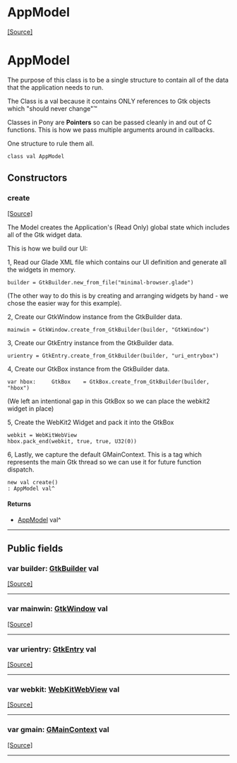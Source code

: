 # AppModel
<span class="source-link">[[Source]](src/minimal-browser/minimal-model.md#L7)</span>

# AppModel

The purpose of this class is to be a single structure to contain all of
the data that the application needs to run.

The Class is a val because it contains ONLY references to Gtk objects
which "should never change"™

Classes in Pony are **Pointers** so can be passed cleanly in and out of
C functions.  This is how we pass multiple arguments around in callbacks.

One structure to rule them all.


```pony
class val AppModel
```

## Constructors

### create
<span class="source-link">[[Source]](src/minimal-browser/minimal-model.md#L29)</span>


The Model creates the Application's (Read Only) global state
which includes all of the Gtk widget data.

This is how we build our UI:

1, Read our Glade XML file which contains our UI definition
and generate all the widgets in memory.

```
builder = GtkBuilder.new_from_file("minimal-browser.glade")
```
(The other way to do this is by creating and arranging widgets
by hand - we chose the easier way for this example).

2, Create our GtkWindow instance from the GtkBuilder data.
```
mainwin = GtkWindow.create_from_GtkBuilder(builder, "GtkWindow")
```

3, Create our GtkEntry instance from the GtkBuilder data.
```
urientry = GtkEntry.create_from_GtkBuilder(builder, "uri_entrybox")
```

4, Create our GtkBox instance from the GtkBuilder data.
```
var hbox:     GtkBox    = GtkBox.create_from_GtkBuilder(builder, "hbox")
```
(We left an intentional gap in this GtkBox so we can place
the webkit2 widget in place)

5, Create the WebKit2 Widget and pack it into the GtkBox
```
webkit = WebKitWebView
hbox.pack_end(webkit, true, true, U32(0))
```

6, Lastly, we capture the default GMainContext.  This is a tag which
represents the main Gtk thread so we can use it for future function
dispatch.


```pony
new val create()
: AppModel val^
```

#### Returns

* [AppModel](minimal-browser-AppModel.md) val^

---

## Public fields

### var builder: [GtkBuilder](gtk3-GtkBuilder.md) val
<span class="source-link">[[Source]](src/minimal-browser/minimal-model.md#L23)</span>



---

### var mainwin: [GtkWindow](gtk3-GtkWindow.md) val
<span class="source-link">[[Source]](src/minimal-browser/minimal-model.md#L24)</span>



---

### var urientry: [GtkEntry](gtk3-GtkEntry.md) val
<span class="source-link">[[Source]](src/minimal-browser/minimal-model.md#L25)</span>



---

### var webkit: [WebKitWebView](minimal-browser-webkit2gtk-WebKitWebView.md) val
<span class="source-link">[[Source]](src/minimal-browser/minimal-model.md#L26)</span>



---

### var gmain: [GMainContext](minimal-browser-webkit2gtk-GMainContext.md) val
<span class="source-link">[[Source]](src/minimal-browser/minimal-model.md#L27)</span>



---

